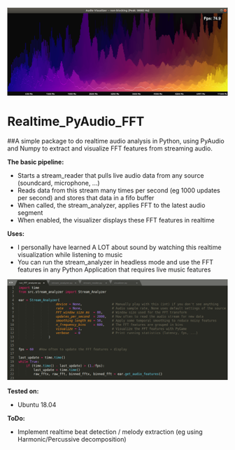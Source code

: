 ![Teaser image](./assets/teaser.png)

# Realtime_PyAudio_FFT

##A simple package to do realtime audio analysis in Python, using PyAudio and Numpy to extract and visualize FFT features from streaming audio.

**The basic pipeline:**
* Starts a stream_reader that pulls live audio data from any source (soundcard, microphone, ...)
* Reads data from this stream many times per second (eg 1000 updates per second) and stores that data in a fifo buffer
* When called, the stream_analyzer, applies FFT to the latest audio segment
* When enabled, the visualizer displays these FFT features in realtime

**Uses:**
* I personally have learned A LOT about sound by watching this realtime visualization while listening to music
* You can run the stream_analyzer in headless mode and use the FFT features in any Python Application that requires live music features

![Teaser image](./assets/usage.png)

**Tested on:**
* Ubuntu 18.04

**ToDo:**
* Implement realtime beat detection / melody extraction (eg using Harmonic/Percussive decomposition)
